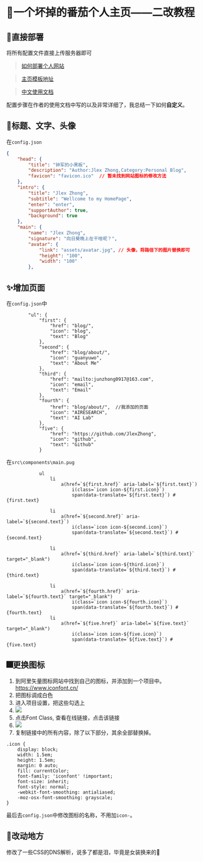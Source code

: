 # 🎃一个坏掉的番茄个人主页——二改教程



## 🦄直接部署

将所有配置文件直接上传服务器即可

> [如何部署个人网站](https://blog.luckylucy.live/2022/08/31/tengxunyun/)

> [主页模板地址](https://github.com/Tomotoes/HomePage)

> [中文使用文档](https://github.com/Tomotoes/HomePage/blob/master/README.zh_CN.md)

配置步骤在作者的使用文档中写的以及非常详细了，我总结一下如何**自定义**。



##  🎏标题、文字、头像

在`config.json`

```json
{
	"head": {
		"title": "钟军的小黑板",
		"description": "Author:Jlex Zhong,Category:Personal Blog",
		"favicon": "favicon.ico"  // 暂未找到网站图标的修改方法
	},
	"intro": {
		"title": "Jlex Zhong",
		"subtitle": "Wellcome to my HomePage",
		"enter": "enter",
		"supportAuthor": true,
		"background": true
	},
	"main": {
		"name": "Jlex Zhong",
		"signature": "向日葵晚上在干啥呢？", 
		"avatar": {
			"link": "assets/avatar.jpg", // 头像，将路径下的图片替换即可
			"height": "100",
			"width": "100"
		},
```



## ✨增加页面

在`config.json`中

```
		"ul": {
			"first": {
				"href": "blog/",
				"icon": "blog",
				"text": "Blog"
			},
			"second": {
				"href": "blog/about/",
				"icon": "guanyuwo",
				"text": "About Me"
			},
			"third": {
				"href": "mailto:junzhong0917@163.com",
				"icon": "email",
				"text": "Email"
			},			
			"fourth": {
				"href": "blog/about/",  //我添加的页面
				"icon": "AIRESEARCH",
				"text": "AI Lab"
			},
			"five": {
				"href": "https://github.com/JlexZhong",
				"icon": "github",
				"text": "Github"
			}
```

在`src\components\main.pug`

```pug
			ul
				li
					a(href=`${first.href}` aria-label=`${first.text}`)
						i(class=`icon icon-${first.icon}`)
						span(data-translate=`${first.text}`) #{first.text}

				li
					a(href=`${second.href}` aria-label=`${second.text}`)
						i(class=`icon icon-${second.icon}`)
						span(data-translate=`${second.text}`) #{second.text}

				li
					a(href=`${third.href}` aria-label=`${third.text}` target="_blank")
						i(class=`icon icon-${third.icon}`)
						span(data-translate=`${third.text}`) #{third.text}

				li
					a(href=`${fourth.href}` aria-label=`${fourth.text}` target="_blank")
						i(class=`icon icon-${fourth.icon}`)
						span(data-translate=`${fourth.text}`) #{fourth.text}
				li
					a(href=`${five.href}` aria-label=`${five.text}` target="_blank")
						i(class=`icon icon-${five.icon}`)
						span(data-translate=`${five.text}`) #{five.text}

```



## 🎆更换图标

1. 到阿里矢量图标网站中找到自己的图标，并添加到一个项目中。https://www.iconfont.cn/
2. 把图标调成白色
3. 进入项目设置，把这些勾选上
4. ![](README.assets/setting.png)
5. 点击Font Class, 查看在线链接，点击该链接
6. ![](README.assets/iconfont.png)
7. 复制链接中的所有内容，除了以下部分，其余全部替换掉。

```
.icon {
	display: block;
	width: 1.5em;
	height: 1.5em;
	margin: 0 auto;
	fill: currentColor;
	font-family: 'iconfont' !important;
	font-size: inherit;
	font-style: normal;
	-webkit-font-smoothing: antialiased;
	-moz-osx-font-smoothing: grayscale;
}

```

最后去`config.json`中修改图标的名称，不用加`icon-`。



## 🎉改动地方
修改了一些CSS的DNS解析，说多了都是泪，毕竟是女装换来的🥵